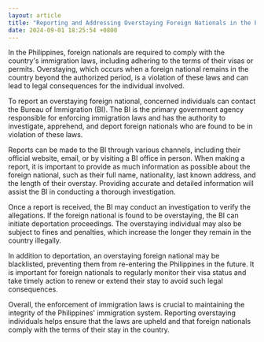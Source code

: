 ```yaml
---
layout: article
title: "Reporting and Addressing Overstaying Foreign Nationals in the Philippines"
date: 2024-09-01 18:25:54 +0800
---
```


<p>In the Philippines, foreign nationals are required to comply with the country's immigration laws, including adhering to the terms of their visas or permits. Overstaying, which occurs when a foreign national remains in the country beyond the authorized period, is a violation of these laws and can lead to legal consequences for the individual involved.</p><p>To report an overstaying foreign national, concerned individuals can contact the Bureau of Immigration (BI). The BI is the primary government agency responsible for enforcing immigration laws and has the authority to investigate, apprehend, and deport foreign nationals who are found to be in violation of these laws.</p><p>Reports can be made to the BI through various channels, including their official website, email, or by visiting a BI office in person. When making a report, it is important to provide as much information as possible about the foreign national, such as their full name, nationality, last known address, and the length of their overstay. Providing accurate and detailed information will assist the BI in conducting a thorough investigation.</p><p>Once a report is received, the BI may conduct an investigation to verify the allegations. If the foreign national is found to be overstaying, the BI can initiate deportation proceedings. The overstaying individual may also be subject to fines and penalties, which increase the longer they remain in the country illegally.</p><p>In addition to deportation, an overstaying foreign national may be blacklisted, preventing them from re-entering the Philippines in the future. It is important for foreign nationals to regularly monitor their visa status and take timely action to renew or extend their stay to avoid such legal consequences.</p><p>Overall, the enforcement of immigration laws is crucial to maintaining the integrity of the Philippines' immigration system. Reporting overstaying individuals helps ensure that the laws are upheld and that foreign nationals comply with the terms of their stay in the country.</p>